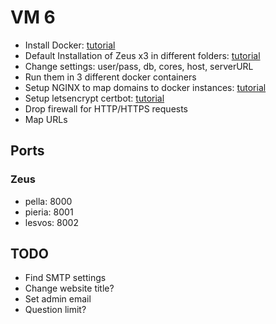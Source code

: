 # VM 6
- Install Docker: [tutorial](https://docs.docker.com/engine/install/centos/)
- Default Installation of Zeus x3 in different folders: [tutorial](https://github.com/knowledge-gr/evoting)
- Change settings: user/pass, db, cores, host, serverURL
- Run them in 3 different docker containers
- Setup NGINX to map domains to docker instances: [tutorial](https://www.digitalocean.com/community/tutorials/how-to-install-nginx-on-centos-7)
- Setup letsencrypt certbot: [tutorial](https://www.digitalocean.com/community/tutorials/how-to-secure-nginx-with-let-s-encrypt-on-centos-7)
- Drop firewall for HTTP/HTTPS requests
- Map URLs

## Ports
### Zeus
- pella: 8000
- pieria: 8001
- lesvos: 8002

## TODO
- Find SMTP settings
- Change website title?
- Set admin email
- Question limit?
